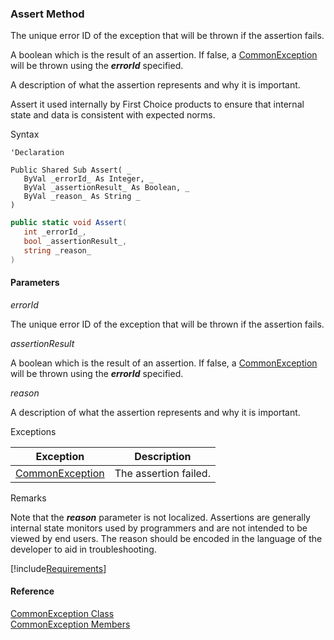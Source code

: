 ﻿### Assert Method

The unique error ID of the exception that will be thrown if the assertion fails.

A boolean which is the result of an assertion. If false, a [CommonException](FChoice.Common~FChoice.Common.CommonException.md) will be thrown using the **_errorId_** specified.

A description of what the assertion represents and why it is important.

Assert it used internally by First Choice products to ensure that internal state and data is consistent with expected norms.

Syntax

```vbnet
'Declaration

Public Shared Sub Assert( _
   ByVal _errorId_ As Integer, _
   ByVal _assertionResult_ As Boolean, _
   ByVal _reason_ As String _
) 
```

```csharp
public static void Assert( 
   int _errorId_,
   bool _assertionResult_,
   string _reason_
)
```

#### Parameters

_errorId_

The unique error ID of the exception that will be thrown if the assertion fails.

_assertionResult_

A boolean which is the result of an assertion. If false, a [CommonException](FChoice.Common~FChoice.Common.CommonException.md) will be thrown using the **_errorId_** specified.

_reason_

A description of what the assertion represents and why it is important.

Exceptions

| Exception | Description |
| --- | --- |
| [CommonException](FChoice.Common~FChoice.Common.CommonException.md) | The assertion failed. |

Remarks

Note that the **_reason_** parameter is not localized. Assertions are generally internal state monitors used by programmers and are not intended to be viewed by end users. The reason should be encoded in the language of the developer to aid in troubleshooting.

[!include[Requirements](../partials/requirements.md)]

#### Reference

[CommonException Class](FChoice.Common~FChoice.Common.CommonException.md)  
[CommonException Members](FChoice.Common~FChoice.Common.CommonException_members.md)